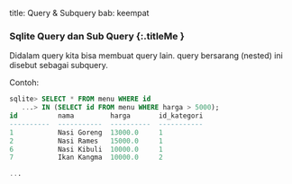 title: Query & Subquery
bab: keempat

### <i class="fa fa-code"></i> Sqlite Query dan Sub Query {:.titleMe }


Didalam query kita bisa membuat query lain. query bersarang (nested) ini disebut sebagai subquery. 

Contoh:
```sql
sqlite> SELECT * FROM menu WHERE id 
   ...> IN (SELECT id FROM menu WHERE harga > 5000);
id          nama         harga       id_kategori
----------  -----------  ----------  -----------
1           Nasi Goreng  13000.0     1          
2           Nasi Rames   15000.0     1          
6           Nasi Kibuli  10000.0     1          
7           Ikan Kangma  10000.0     2          

...

```

